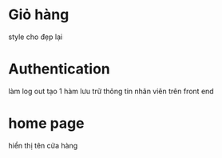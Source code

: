 # Giỏ hàng
style cho đẹp lại

# Authentication
làm log out
tạo 1 hàm lưu trữ thông tin nhân viên trên front end

# home page
hiển thị tên cửa hàng